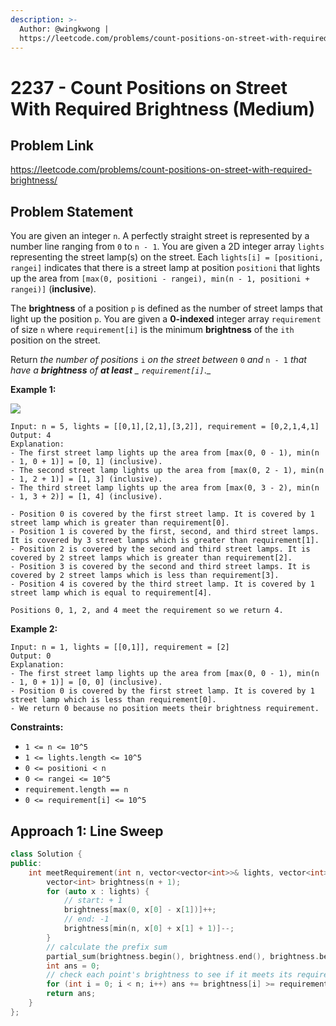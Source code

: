 ```yaml
---
description: >-
  Author: @wingkwong |
  https://leetcode.com/problems/count-positions-on-street-with-required-brightness/
---
```


# 2237 - Count Positions on Street With Required Brightness (Medium)

## Problem Link

https://leetcode.com/problems/count-positions-on-street-with-required-brightness/

## Problem Statement

You are given an integer `n`. A perfectly straight street is represented by a number line ranging from `0` to `n - 1`. You are given a 2D integer array `lights` representing the street lamp(s) on the street. Each `lights[i] = [positioni, rangei]` indicates that there is a street lamp at position `positioni` that lights up the area from `[max(0, positioni - rangei), min(n - 1, positioni + rangei)]` (**inclusive**).

The **brightness** of a position `p` is defined as the number of street lamps that light up the position `p`. You are given a **0-indexed** integer array `requirement` of size `n` where `requirement[i]` is the minimum **brightness** of the `ith` position on the street.

Return _the number of positions_ `i` _on the street between_ `0` _and_ `n - 1` _that have a **brightness** of **at least** _ `requirement[i]`_._



**Example 1:**

![](https://assets.leetcode.com/uploads/2022/04/11/screenshot-2022-04-11-at-22-24-43-diagramdrawio-diagramsnet.png)

```
Input: n = 5, lights = [[0,1],[2,1],[3,2]], requirement = [0,2,1,4,1]
Output: 4
Explanation:
- The first street lamp lights up the area from [max(0, 0 - 1), min(n - 1, 0 + 1)] = [0, 1] (inclusive).
- The second street lamp lights up the area from [max(0, 2 - 1), min(n - 1, 2 + 1)] = [1, 3] (inclusive).
- The third street lamp lights up the area from [max(0, 3 - 2), min(n - 1, 3 + 2)] = [1, 4] (inclusive).

- Position 0 is covered by the first street lamp. It is covered by 1 street lamp which is greater than requirement[0].
- Position 1 is covered by the first, second, and third street lamps. It is covered by 3 street lamps which is greater than requirement[1].
- Position 2 is covered by the second and third street lamps. It is covered by 2 street lamps which is greater than requirement[2].
- Position 3 is covered by the second and third street lamps. It is covered by 2 street lamps which is less than requirement[3].
- Position 4 is covered by the third street lamp. It is covered by 1 street lamp which is equal to requirement[4].

Positions 0, 1, 2, and 4 meet the requirement so we return 4.
```

**Example 2:**

```
Input: n = 1, lights = [[0,1]], requirement = [2]
Output: 0
Explanation:
- The first street lamp lights up the area from [max(0, 0 - 1), min(n - 1, 0 + 1)] = [0, 0] (inclusive).
- Position 0 is covered by the first street lamp. It is covered by 1 street lamp which is less than requirement[0].
- We return 0 because no position meets their brightness requirement.
```

**Constraints:**

* `1 <= n <= 10^5`
* `1 <= lights.length <= 10^5`
* `0 <= positioni < n`
* `0 <= rangei <= 10^5`
* `requirement.length == n`
* `0 <= requirement[i] <= 10^5`

## Approach 1: Line Sweep

<SolutionAuthor name="@wingkwong"/>

```cpp
class Solution {
public:
    int meetRequirement(int n, vector<vector<int>>& lights, vector<int>& requirement) {
        vector<int> brightness(n + 1);
        for (auto x : lights) {
            // start: + 1
            brightness[max(0, x[0] - x[1])]++;
            // end: -1
            brightness[min(n, x[0] + x[1] + 1)]--;
        }
        // calculate the prefix sum
        partial_sum(brightness.begin(), brightness.end(), brightness.begin());
        int ans = 0;
        // check each point's brightness to see if it meets its requirement
        for (int i = 0; i < n; i++) ans += brightness[i] >= requirement[i];
        return ans;
    }
};
```
